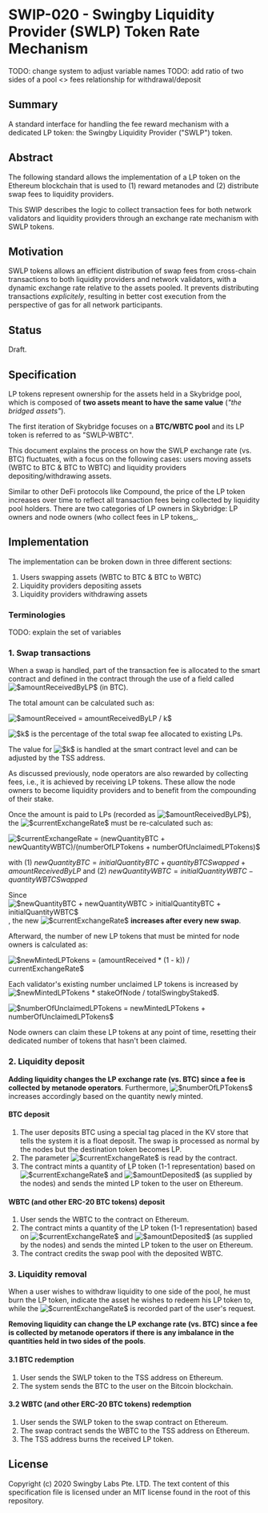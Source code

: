 # SWIP-020 - Swingby Liquidity Provider (SWLP) Token Rate Mechanism

TODO: change system to adjust variable names
TODO: add ratio of two sides of a pool <> fees relationship for withdrawal/deposit

## Summary

A standard interface for handling the fee reward mechanism with a dedicated LP token: the Swingby Liquidity Provider ("SWLP") token.

## Abstract

The following standard allows the implementation of a LP token on the Ethereum blockchain that is used to (1) reward metanodes and (2) distribute swap fees to liquidity providers.

This SWIP describes the logic to collect transaction fees for both network validators and liquidity providers through an exchange rate mechanism with SWLP tokens.  

## Motivation

SWLP tokens allows an efficient distribution of swap fees from cross-chain transactions to both liquidity providers and network validators, with a dynamic exchange rate relative to the assets pooled. It prevents distributing transactions _explicitely_, resulting in better cost execution from the perspective of gas for all network participants.

## Status

Draft.

## Specification

LP tokens represent ownership for the assets held in a Skybridge pool, which is composed of **two assets meant to have the same value** (_"the bridged assets"_).

The first iteration of Skybridge focuses on a **BTC/WBTC pool** and its LP token is referred to as "SWLP-WBTC".

This document explains the process on how the SWLP exchange rate (vs. BTC) fluctuates, with a focus on the following cases: users moving assets (WBTC to BTC & BTC to WBTC) and liquidity providers depositing/withdrawing assets.

Similar to other DeFi protocols like Compound, the price of the LP token increases over time to reflect all transaction fees being collected by liquidity pool holders. There are two categories of LP owners in Skybridge: LP owners and node owners (who collect fees in LP tokens_.

## Implementation

The implementation can be broken down in three different sections:
1. Users swapping assets (WBTC to BTC & BTC to WBTC)
2. Liquidity providers depositing assets
3. Liquidity providers withdrawing assets

### Terminologies

TODO: explain the set of variables

### 1. Swap transactions

When a swap is handled, part of the transaction fee is allocated to the smart contract and defined in the contract through the use of a field called <img src="https://render.githubusercontent.com/render/math?math=$amountReceivedByLP$" alt="$amountReceivedByLP$"> (in BTC).

The total amount can be calculated such as:

<img src="https://render.githubusercontent.com/render/math?math=$amountReceived = amountReceivedByLP / k$" alt="$amountReceived = amountReceivedByLP / k$">

<img src="https://render.githubusercontent.com/render/math?math=$k$" alt="$k$"> is the percentage of the total swap fee allocated to existing LPs.

The value for <img src="https://render.githubusercontent.com/render/math?math=$k$" alt="$k$"> is handled at the smart contract level and can be adjusted by the TSS address.

As discussed previously, node operators are also rewarded by collecting fees, i.e., it is achieved by receiving LP tokens. These allow the node owners to become liquidity providers and to benefit from the compounding of their stake.

Once the amount is paid to LPs (recorded as <img src="https://render.githubusercontent.com/render/math?math=$amountReceivedByLP$" alt="$amountReceivedByLP$">), the <img src="https://render.githubusercontent.com/render/math?math=$currentExchangeRate$" alt="$currentExchangeRate$"> must be re-calculated such as:

<img src="https://render.githubusercontent.com/render/math?math=$currentExchangeRate = (newQuantityBTC + newQuantityWBTC)/(numberOfLPTokens + numberOfUnclaimedLPTokens)$" alt="$currentExchangeRate = (newQuantityBTC + newQuantityWBTC)/(numberOfLPTokens + numberOfUnclaimedLPTokens)$">

with (1) $newQuantityBTC = initialQuantityBTC + quantityBTCSwapped + amountReceivedByLP$
and (2) $newQuantityWBTC = initialQuantityWBTC - quantityWBTCSwapped$

Since <img src="https://render.githubusercontent.com/render/math?math=$newQuantityBTC + newQuantityWBTC > initialQuantityBTC + initialQuantityWBTC$" alt="$newQuantityBTC + newQuantityWBTC > initialQuantityBTC + initialQuantityWBTC$">, the new <img src="https://render.githubusercontent.com/render/math?math=$currentExchangeRate$" alt="$currentExchangeRate$"> **increases after every new swap**.

Afterward, the number of new LP tokens that must be minted for node owners is calculated as:

<img src="https://render.githubusercontent.com/render/math?math=$newMintedLPTokens = (amountReceived * (1 - k)) / currentExchangeRate$" alt="$newMintedLPTokens = (amountReceived * (1 - k)) / currentExchangeRate$">

Each validator's existing number unclaimed LP tokens is increased by <img src="https://render.githubusercontent.com/render/math?math=$newMintedLPTokens * stakeOfNode / totalSwingbyStaked$" alt="$newMintedLPTokens * stakeOfNode / totalSwingbyStaked$">.

<img src="https://render.githubusercontent.com/render/math?math=$numberOfUnclaimedLPTokens = newMintedLPTokens +  numberOfUnclaimedLPTokens$" alt="$numberOfUnclaimedLPTokens = newMintedLPTokens +  numberOfUnclaimedLPTokens$">

Node owners can claim these LP tokens at any point of time, resetting their dedicated number of tokens that hasn't been claimed.

### 2. Liquidity deposit

**Adding liquidity changes the LP exchange rate (vs. BTC) since a fee is collected by metanode operators**. Furthermore, <img src="https://render.githubusercontent.com/render/math?math=$numberOfLPTokens$" alt="$numberOfLPTokens$"> increases accordingly based on the quantity newly minted.

#### BTC deposit

1. The user deposits BTC using a special tag placed in the KV store that tells the system it is a float deposit. The swap is processed as normal by the nodes but the destination token becomes LP.
2. The parameter <img src="https://render.githubusercontent.com/render/math?math=$currentExchangeRate$" alt="$currentExchangeRate$"> is read by the contract.
3. The contract mints a quantity of LP token (1-1 representation) based on <img src="https://render.githubusercontent.com/render/math?math=$currentExchangeRate$" alt="$currentExchangeRate$"> and <img src="https://render.githubusercontent.com/render/math?math=$amountDeposited$" alt="$amountDeposited$"> (as supplied by the nodes) and sends the minted LP token to the user on Ethereum.

#### WBTC (and other ERC-20 BTC tokens) deposit

1. User sends the WBTC to the contract on Ethereum.
2. The contract mints a quantity of the LP token (1-1 representation) based on <img src="https://render.githubusercontent.com/render/math?math=$currentExchangeRate$" alt="$currentExchangeRate$"> and <img src="https://render.githubusercontent.com/render/math?math=$amountDeposited$" alt="$amountDeposited$"> (as supplied by the nodes) and sends the minted LP token to the user on Ethereum.
3. The contract credits the swap pool with the deposited WBTC.

### 3. Liquidity removal

When a user wishes to withdraw liquidity to one side of the pool, he must burn the LP token, indicate the asset he wishes to redeem his LP token to, while the <img src="https://render.githubusercontent.com/render/math?math=$currentExchangeRate$" alt="$currentExchangeRate$"> is recorded part of the user's request.

**Removing liquidity can change the LP exchange rate (vs. BTC) since a fee is collected by metanode operators if there is any imbalance in the quantities held in two sides of the pools**.

#### 3.1 BTC redemption

1. User sends the SWLP token to the TSS address on Ethereum.
2. The system sends the BTC to the user on the Bitcoin blockchain.

#### 3.2 WBTC (and other ERC-20 BTC tokens) redemption

1. User sends the SWLP token to the swap contract on Ethereum.
2. The swap contract sends the WBTC to the TSS address on Ethereum.
3. The TSS address burns the received LP token.

## License

Copyright (c) 2020 Swingby Labs Pte. LTD. The text content of this specification file is licensed under an MIT license found in the root of this repository.
